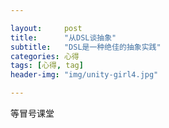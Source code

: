 ```yaml
---

layout:     post
title:      "从DSL谈抽象"
subtitle:   "DSL是一种绝佳的抽象实践"
categories: 心得
tags: [心得, tag]
header-img: "img/unity-girl4.jpg"

---
```


等冒号课堂